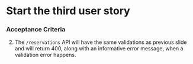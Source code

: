 # Start the third user story

### Acceptance Criteria

2. The `/reservations` API will have the same validations as previous slide and will return 400, along with an informative error message, when a validation error happens.